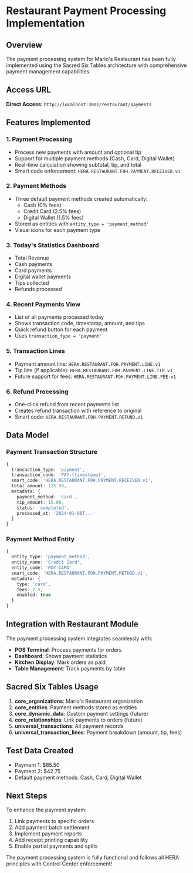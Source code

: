# Restaurant Payment Processing Implementation

## Overview

The payment processing system for Mario's Restaurant has been fully implemented using the Sacred Six Tables architecture with comprehensive payment management capabilities.

## Access URL

**Direct Access**: `http://localhost:3001/restaurant/payments`

## Features Implemented

### 1. **Payment Processing**
- Process new payments with amount and optional tip
- Support for multiple payment methods (Cash, Card, Digital Wallet)
- Real-time calculation showing subtotal, tip, and total
- Smart code enforcement: `HERA.RESTAURANT.FOH.PAYMENT.RECEIVED.v1`

### 2. **Payment Methods**
- Three default payment methods created automatically:
  - Cash (0% fees)
  - Credit Card (2.5% fees)
  - Digital Wallet (1.5% fees)
- Stored as entities with `entity_type = 'payment_method'`
- Visual icons for each payment type

### 3. **Today's Statistics Dashboard**
- Total Revenue
- Cash payments
- Card payments
- Digital wallet payments
- Tips collected
- Refunds processed

### 4. **Recent Payments View**
- List of all payments processed today
- Shows transaction code, timestamp, amount, and tips
- Quick refund button for each payment
- Uses `transaction_type = 'payment'`

### 5. **Transaction Lines**
- Payment amount line: `HERA.RESTAURANT.FOH.PAYMENT.LINE.v1`
- Tip line (if applicable): `HERA.RESTAURANT.FOH.PAYMENT.LINE.TIP.v1`
- Future support for fees: `HERA.RESTAURANT.FOH.PAYMENT.LINE.FEE.v1`

### 6. **Refund Processing**
- One-click refund from recent payments list
- Creates refund transaction with reference to original
- Smart code: `HERA.RESTAURANT.FOH.PAYMENT.REFUND.v1`

## Data Model

### Payment Transaction Structure
```typescript
{
  transaction_type: 'payment',
  transaction_code: 'PAY-{timestamp}',
  smart_code: 'HERA.RESTAURANT.FOH.PAYMENT.RECEIVED.v1',
  total_amount: 125.50,
  metadata: {
    payment_method: 'card',
    tip_amount: 15.00,
    status: 'completed',
    processed_at: '2024-01-08T...'
  }
}
```

### Payment Method Entity
```typescript
{
  entity_type: 'payment_method',
  entity_name: 'Credit Card',
  entity_code: 'PAY-CARD',
  smart_code: 'HERA.RESTAURANT.FOH.PAYMENT.METHOD.v1',
  metadata: {
    type: 'card',
    fees: 2.5,
    enabled: true
  }
}
```

## Integration with Restaurant Module

The payment processing system integrates seamlessly with:
- **POS Terminal**: Process payments for orders
- **Dashboard**: Shows payment statistics
- **Kitchen Display**: Mark orders as paid
- **Table Management**: Track payments by table

## Sacred Six Tables Usage

1. **core_organizations**: Mario's Restaurant organization
2. **core_entities**: Payment methods stored as entities
3. **core_dynamic_data**: Custom payment settings (future)
4. **core_relationships**: Link payments to orders (future)
5. **universal_transactions**: All payment records
6. **universal_transaction_lines**: Payment breakdown (amount, tip, fees)

## Test Data Created

- Payment 1: $85.50
- Payment 2: $42.75
- Default payment methods: Cash, Card, Digital Wallet

## Next Steps

To enhance the payment system:
1. Link payments to specific orders
2. Add payment batch settlement
3. Implement payment reports
4. Add receipt printing capability
5. Enable partial payments and splits

The payment processing system is fully functional and follows all HERA principles with Control Center enforcement!